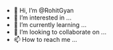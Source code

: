 - 👋 Hi, I’m @RohitGyan
- 👀 I’m interested in ...
- 🌱 I’m currently learning ...
- 💞️ I’m looking to collaborate on ...
- 📫 How to reach me ...

<!---
RohitGyan/RohitGyan is a ✨ special ✨ repository because its `README.md` (this file) appears on your GitHub profile.
You can click the Preview link to take a look at your changes.
--->
